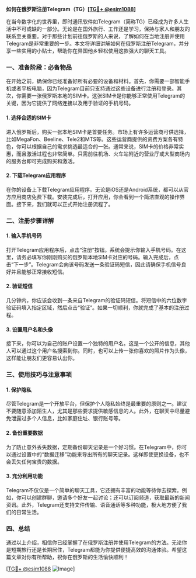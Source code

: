 **如何在俄罗斯注册Telegram（TG）[[TG💪+ @esim1088](https://t.me/s/esim1088)]**

在当今数字化的世界里，即时通讯软件如Telegram（简称TG）已经成为许多人生活中不可或缺的一部分。无论是在国外旅行、工作还是学习，保持与家人和朋友的联系至关重要。对于那些计划前往俄罗斯的人来说，了解如何在当地注册并使用Telegram是非常重要的一步。本文将详细讲解如何在俄罗斯注册Telegram，并分享一些实用的小贴士，帮助你在异国他乡轻松使用这款强大的聊天工具。

### 一、准备阶段：必备物品

在开始之前，确保你已经准备好所有必要的设备和材料。首先，你需要一部智能手机或者平板电脑，因为Telegram目前只支持通过这些设备进行注册和登录。其次，你需要一张俄罗斯本地的SIM卡。这张SIM卡是你能够正常使用Telegram的关键，因为它提供了网络连接以及用于验证的手机号码。

#### 1. 选择合适的SIM卡

进入俄罗斯后，购买一张本地SIM卡是首要任务。市场上有许多运营商可供选择，比如MegaFon、Beeline、Tele2和MTS等。这些运营商提供的资费方案各有特色，你可以根据自己的需求挑选最适合的一张。通常来说，SIM卡的价格非常实惠，而且激活过程也非常简单。只需前往机场、火车站附近的营业厅或大型商场内的服务台即可完成购买和激活。

#### 2. 下载Telegram应用程序

在你的设备上下载Telegram应用程序。无论是iOS还是Android系统，都可以从官方应用商店免费下载。安装完成后，打开应用，你会看到一个简洁直观的操作界面。接下来，我们就可以正式开始注册流程了。

### 二、注册步骤详解

#### 1. 输入手机号码

打开Telegram应用程序后，点击“注册”按钮。系统会提示你输入手机号码。在这里，请务必填写你刚刚购买的俄罗斯本地SIM卡对应的号码。输入完成后，点击“下一步”。Telegram会向该号码发送一条验证码短信，因此请确保手机信号良好并且能够正常接收短信。

#### 2. 验证短信

几分钟内，你应该会收到一条来自Telegram的验证码短信。将短信中的六位数字验证码填入指定区域，然后点击“验证”。如果一切顺利，你就完成了基本的注册过程。

#### 3. 设置用户名和头像

接下来，你可以为自己的账户设置一个独特的用户名。这是一个公开的信息，其他人可以通过这个用户名搜索到你。同时，也可以上传一张你喜欢的照片作为头像，这样能让朋友们更容易认出你。

### 三、使用技巧与注意事项

#### 1. 保护隐私

尽管Telegram是一个开放平台，但保护个人隐私始终是最重要的原则之一。建议不要随意添加陌生人，尤其是那些要求提供敏感信息的人。此外，在聊天中尽量避免泄露过多个人信息，比如家庭住址、银行账号等。

#### 2. 备份重要数据

为了防止意外丢失数据，定期备份聊天记录是一个好习惯。在Telegram中，你可以通过设置中的“数据迁移”功能来导出所有的聊天记录。这样即使更换设备，也不会丢失任何宝贵的数据。

#### 3. 充分利用功能

Telegram不仅仅是一个简单的聊天工具，它还拥有丰富的功能等待你去探索。例如，你可以创建群聊，邀请多个好友一起讨论；还可以订阅频道，获取最新的新闻资讯。此外，Telegram还支持文件传输、语音通话等多种功能，极大地方便了我们的日常生活。

### 四、总结

通过以上介绍，相信你已经掌握了在俄罗斯注册并使用Telegram的方法。无论你是短期旅行还是长期居住，Telegram都能为你提供便捷高效的沟通体验。希望这篇文章对你有所帮助，祝你在俄罗斯的生活愉快顺利！

[[TG💪+ @esim1088](https://t.me/s/esim1088) ![Image](https://i.postimg.cc/4NQfJmqS/Snipaste-2025-05-13-00-14-12.png)]